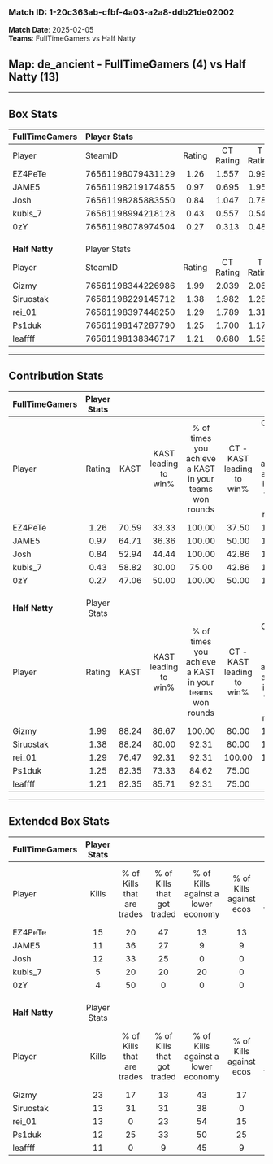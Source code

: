 ### Match ID: 1-20c363ab-cfbf-4a03-a2a8-ddb21de02002  
**Match Date**: 2025-02-05  
**Teams**: FullTimeGamers vs Half Natty  

## **Map**: de_ancient - FullTimeGamers (4) vs Half Natty (13)  
---  

## Box Stats  

| **FullTimeGamers** | Player Stats      |        |           |          |       |       |       |         |        |      |     |
| :- | :- | :-: | :-: | :-: | :-: | :-: | :-: | :-: | :-: | :-: | :-: |
| Player             | SteamID           | Rating | CT Rating | T Rating | KAST  |  ADR  | Kills | Assists | Deaths | K/D  | HS% |
| EZ4PeTe            | 76561198079431129 |  1.26  |   1.557   |  0.993   | 70.59 | 98.4  |  15   |    3    |   13   | 1.15 | 53  |
| JAME5              | 76561198219174855 |  0.97  |   0.695   |  1.957   | 64.71 | 100.1 |  11   |    5    |   15   | 0.73 | 27  |
| Josh               | 76561198285883550 |  0.84  |   1.047   |  0.783   | 52.94 | 75.6  |  12   |    1    |   15   | 0.80 | 50  |
| kubis_7            | 76561198994218128 |  0.43  |   0.557   |  0.546   | 58.82 | 39.9  |   5   |    4    |   15   | 0.33 | 20  |
| 0zY                | 76561198078974504 |  0.27  |   0.313   |  0.487   | 47.06 | 35.7  |   4   |    3    |   15   | 0.27 | 75  |
|                    |                   |        |           |          |       |       |       |         |        |      |     |
|                    |                   |        |           |          |       |       |       |         |        |      |     |
|                    |                   |        |           |          |       |       |       |         |        |      |     |
| **Half Natty**     | Player Stats      |        |           |          |       |       |       |         |        |      |     |
| Player             | SteamID           | Rating | CT Rating | T Rating | KAST  |  ADR  | Kills | Assists | Deaths | K/D  | HS% |
| Gizmy              | 76561198344226986 |  1.99  |   2.039   |  2.061   | 88.24 | 125.8 |  23   |    4    |   10   | 2.30 | 56  |
| Siruostak          | 76561198229145712 |  1.38  |   1.982   |  1.284   | 88.24 | 81.8  |  13   |    6    |   9    | 1.44 | 38  |
| rei_01             | 76561198397448250 |  1.29  |   1.789   |  1.313   | 76.47 | 95.3  |  13   |    3    |   10   | 1.30 | 30  |
| Ps1duk             | 76561198147287790 |  1.25  |   1.700   |  1.174   | 82.35 | 73.2  |  12   |    5    |   9    | 1.33 | 41  |
| leaffff            | 76561198138346717 |  1.21  |   0.680   |  1.582   | 82.35 | 82.0  |  11   |    7    |   10   | 1.10 | 54  |
---  

## Contribution Stats  

| **FullTimeGamers** | Player Stats |       |                      |                                                        |                           |                                                             |                          |                                                            |
| :- | :-: | :-: | :-: | :-: | :-: | :-: | :-: | :-: |
| Player             |    Rating    | KAST  | KAST leading to win% | % of times you achieve a KAST in your teams won rounds | CT - KAST leading to win% | CT - % of times you achieve a KAST in your teams won rounds | T - KAST leading to win% | T - % of times you achieve a KAST in your teams won rounds |
| EZ4PeTe            |     1.26     | 70.59 |        33.33         |                         100.00                         |           37.50           |                           100.00                            |          25.00           |                           100.00                           |
| JAME5              |     0.97     | 64.71 |        36.36         |                         100.00                         |           50.00           |                           100.00                            |          20.00           |                           100.00                           |
| Josh               |     0.84     | 52.94 |        44.44         |                         100.00                         |           42.86           |                           100.00                            |          50.00           |                           100.00                           |
| kubis_7            |     0.43     | 58.82 |        30.00         |                         75.00                          |           42.86           |                           100.00                            |           0.00           |                            0.00                            |
| 0zY                |     0.27     | 47.06 |        50.00         |                         100.00                         |           50.00           |                           100.00                            |          50.00           |                           100.00                           |
|                    |              |       |                      |                                                        |                           |                                                             |                          |                                                            |
|                    |              |       |                      |                                                        |                           |                                                             |                          |                                                            |
|                    |              |       |                      |                                                        |                           |                                                             |                          |                                                            |
| **Half Natty**     | Player Stats |       |                      |                                                        |                           |                                                             |                          |                                                            |
| Player             |    Rating    | KAST  | KAST leading to win% | % of times you achieve a KAST in your teams won rounds | CT - KAST leading to win% | CT - % of times you achieve a KAST in your teams won rounds | T - KAST leading to win% | T - % of times you achieve a KAST in your teams won rounds |
| Gizmy              |     1.99     | 88.24 |        86.67         |                         100.00                         |           80.00           |                           100.00                            |          90.00           |                           100.00                           |
| Siruostak          |     1.38     | 88.24 |        80.00         |                         92.31                          |           80.00           |                           100.00                            |          80.00           |                           88.89                            |
| rei_01             |     1.29     | 76.47 |        92.31         |                         92.31                          |          100.00           |                           100.00                            |          88.89           |                           88.89                            |
| Ps1duk             |     1.25     | 82.35 |        73.33         |                         84.62                          |           75.00           |                            75.00                            |          72.73           |                           88.89                            |
| leaffff            |     1.21     | 82.35 |        85.71         |                         92.31                          |           75.00           |                            75.00                            |          90.00           |                           100.00                           |
---  

## Extended Box Stats  

| **FullTimeGamers** | Player Stats |                            |                            |                                    |                         |                              |                                 |        |                             |                                     |                          |                               |                            |
| :- | :-: | :-: | :-: | :-: | :-: | :-: | :-: | :-: | :-: | :-: | :-: | :-: | :-: |
| Player             |    Kills     | % of Kills that are trades | % of Kills that got traded | % of Kills against a lower economy | % of Kills against ecos | % of Kills that are flawless | % of Kills that are close duels | Deaths | % of Deaths that get traded | % of Deaths against a lower economy | % of Deaths against ecos | % of Deaths that are flawless | % of Deaths that are close |
| EZ4PeTe            |      15      |             20             |             47             |                 13                 |           13            |              87              |               13                |   13   |             31              |                 15                  |            8             |              62               |             8              |
| JAME5              |      11      |             36             |             27             |                 9                  |            9            |              55              |                9                |   15   |             20              |                 20                  |            7             |              60               |             20             |
| Josh               |      12      |             33             |             25             |                 0                  |            0            |              58              |                8                |   15   |              7              |                 13                  |            7             |              60               |             7              |
| kubis_7            |      5       |             20             |             20             |                 20                 |            0            |              40              |               20                |   15   |             27              |                 13                  |            7             |              67               |             0              |
| 0zY                |      4       |             50             |             0              |                 0                  |            0            |              75              |                0                |   15   |             20              |                 13                  |            7             |              67               |             0              |
|                    |              |                            |                            |                                    |                         |                              |                                 |        |                             |                                     |                          |                               |                            |
|                    |              |                            |                            |                                    |                         |                              |                                 |        |                             |                                     |                          |                               |                            |
|                    |              |                            |                            |                                    |                         |                              |                                 |        |                             |                                     |                          |                               |                            |
| **Half Natty**     | Player Stats |                            |                            |                                    |                         |                              |                                 |        |                             |                                     |                          |                               |                            |
| Player             |    Kills     | % of Kills that are trades | % of Kills that got traded | % of Kills against a lower economy | % of Kills against ecos | % of Kills that are flawless | % of Kills that are close duels | Deaths | % of Deaths that get traded | % of Deaths against a lower economy | % of Deaths against ecos | % of Deaths that are flawless | % of Deaths that are close |
| Gizmy              |      23      |             17             |             13             |                 43                 |           17            |              70              |                9                |   10   |             20              |                 40                  |            10            |              50               |             20             |
| Siruostak          |      13      |             31             |             31             |                 38                 |            0            |              38              |                0                |   9    |             33              |                 44                  |            11            |              78               |             11             |
| rei_01             |      13      |             0              |             23             |                 54                 |           15            |              69              |                8                |   10   |             50              |                 40                  |            10            |              50               |             10             |
| Ps1duk             |      12      |             25             |             33             |                 50                 |           25            |              42              |               17                |   9    |             11              |                 33                  |            11            |              67               |             0              |
| leaffff            |      11      |             0              |             9              |                 45                 |            9            |              91              |                0                |   10   |             30              |                 40                  |            10            |              70               |             10             |
